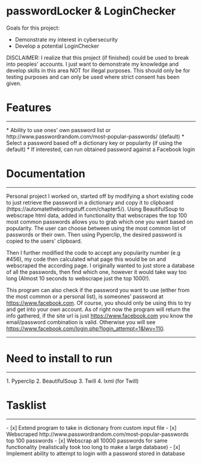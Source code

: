 # passwordLocker & LoginChecker
Goals for this project: 
* Demonstrate my interest in cybersecurity
* Develop a potential LoginChecker 

DISCLAIMER: I realize that this project (if finished) could be used to break into peoples' accounts. I just want to demonstrate my knowledge and develop skills in this area NOT for illegal purposes. This should only be for testing purposes and can only be used where strict consent has been given.

<h1> Features </h1>
<hr>
* Ability to use ones' own password list or http://www.passwordrandom.com/most-popular-passwords/ (default)
* Select a password based off a dictionary key or popularity (if using the default) 
* If interested, can run obtained password against a Facebook login

<h1> Documentation </h1>
<hr>
Personal project I worked on, started off by modifying a short existing code to just retrieve the password in a dictionary and copy it to clipboard (https://automatetheboringstuff.com/chapter5/). Using BeautifulSoup to webscrape html data, added in functionality that webscrapes the top 100 most common passwords allows you to grab which one you want based on popularity. The user can choose between using the most common list of passwords or their own. Then using Pyperclip, the desired password is copied to the users' clipboard.

Then I further modified the code to accept any popularity number (e.g #456), my code then calculated what page this would be on and webscraped the according page. I originally wanted to just store a database of all the passwords, then find which one, however it would take way too long (Almost 10 seconds to webscrape just the top 1000!). 

This program can also check if the password you want to use (either from the most common or a personal list), is someones' password at https://www.facebook.com. Of course, you should only be using this to try and get into your own account. As of right now the program will return the info gathered, if the site url is just https://www.facebook.com you know the email/password combination is valid. Otherwise you will see https://www.facebook.com/login.php?login_attempt=1&lwv=110. 
<hr>

<h1> Need to install to run </h1> 
<hr>
1. Pyperclip
2. BeautifulSoup
3. Twill
4. lxml (for Twill)

<h1> Tasklist </h1>
<hr>
- [x] Extend program to take in dictionary from custom input file
- [x] Webscraped http://www.passwordrandom.com/most-popular-passwords top 100 passwords
- [x] Webscrap all 10000 passwords for same functionality (realistically took too long to make a large database)
- [x] Implement ability to attempt to login with a password stored in database 
